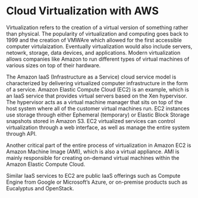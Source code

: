 # Cloud Virtualization with AWS

Virtualization refers to the creation of a virtual version of something rather than physical. The popularity of virtualization and computing goes back to 1999 and the creation of VMWAre which allowed for the first accessible computer virtulaization. Eventually virtualization would also include servers, netowrk, storage, data devices, and applications. Modern virtualization allows companies like Amazon to run different types of virtual machines of various sizes on top of their hardware. 

The Amazon IaaS (Infrastructure as a Service) cloud service model is characterized by delivering virtualized computer infrastructure in the form of a service. Amazon Elastic Compute Cloud (EC2) is an example, which is an IaaS service that provides virtual servers based on the Xen hypervisor. The hypervisor acts as a virtual machine manager that sits on top of the host system where all of the customer virtual machines run. EC2 instances use storage through either Ephemeral (temporary) or Elastic Block Storage snapshots stored in Amazon S3. EC2 virtualized services can control virtualization through a web interface, as well as manage the entire system through API.

Another critical part of the entire process of virtualization in Amazon EC2 is Amazon Machine Image (AMI), which is also a virtual appliance. AMI is mainly responsible for creating on-demand virtual machines within the Amazon Elastic Compute Cloud.

Similar IaaS services to EC2 are public IaaS offerings such as Compute Engine from Google or Microsoft’s Azure, or on-premise products such as Eucalyptus and OpenStack.